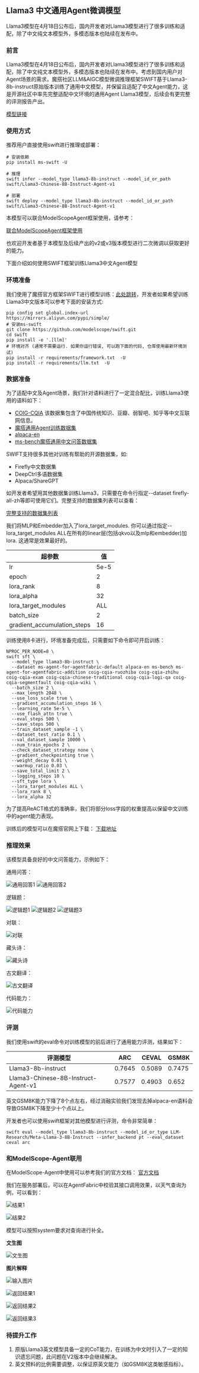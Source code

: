 ## Llama3 中文通用Agent微调模型

Llama3模型在4月18日公布后，国内开发者对Llama3模型进行了很多训练和适配，除了中文纯文本模型外，多模态版本也陆续在发布中。

### 前言

Llama3模型在4月18日公布后，国内开发者对Llama3模型进行了很多训练和适配，除了中文纯文本模型外，多模态版本也陆续在发布中。考虑到国内用户对Agent场景的需求，魔搭社区LLM&AIGC模型微调推理框架SWIFT基于Llama3-8b-instruct原始版本训练了通用中文模型，并保留且适配了中文Agent能力，这是开源社区中率先完整适配中文环境的通用Agent Llama3模型，后续会有更完整的评测报告产出。

[模型链接](https://modelscope.cn/models/swift/Llama3-Chinese-8B-Instruct-Agent-v1/summary)

### 使用方式

推荐用户直接使用swift进行推理或部署：

```shell
# 安装依赖
pip install ms-swift -U
```

```shell
# 推理
swift infer --model_type llama3-8b-instruct --model_id_or_path swift/Llama3-Chinese-8B-Instruct-Agent-v1
```

```shell
# 部署
swift deploy --model_type llama3-8b-instruct --model_id_or_path swift/Llama3-Chinese-8B-Instruct-Agent-v1
```

本模型可以联合ModelScopeAgent框架使用，请参考：

[联合ModelScopeAgent框架使用](https://github.com/modelscope/swift/blob/main/docs/source/LLM/Agent%E5%BE%AE%E8%B0%83%E6%9C%80%E4%BD%B3%E5%AE%9E%E8%B7%B5.md#%E6%90%AD%E9%85%8Dmodelscope-agent%E4%BD%BF%E7%94%A8)

也欢迎开发者基于本模型及后续产出的v2或v3版本模型进行二次微调以获取更好的能力。

下面介绍如何使用SWIFT框架训练Llama3中文Agent模型

### 环境准备

我们使用了魔搭官方框架SWIFT进行模型训练：[此处跳转](https://github.com/modelscope/swift/tree/main)，开发者如果希望训练Llama3中文版本可以参考下面的安装方式:

```shell
pip config set global.index-url https://mirrors.aliyun.com/pypi/simple/
# 安装ms-swift
git clone https://github.com/modelscope/swift.git
cd swift
pip install -e '.[llm]'
# 环境对齐 (通常不需要运行. 如果你运行错误, 可以跑下面的代码, 仓库使用最新环境测试)
pip install -r requirements/framework.txt  -U
pip install -r requirements/llm.txt  -U
```

### 数据准备

为了适配中文及Agent场景，我们针对语料进行了一定混合配比，训练Llama3使用的语料如下：

- [COIG-CQIA](https://modelscope.cn/datasets/AI-ModelScope/COIG-CQIA/summary) 该数据集包含了中国传统知识、豆瓣、弱智吧、知乎等中文互联网信息。
- [魔搭通用Agent训练数据集](https://modelscope.cn/datasets/AI-ModelScope/ms-agent-for-agentfabric/summary)
- [alpaca-en](https://modelscope.cn/datasets/AI-ModelScope/alpaca-gpt4-data-en/summary)
- [ms-bench魔搭通用中文问答数据集](https://modelscope.cn/datasets/iic/ms_bench/summary)

SWIFT支持很多其他对训练有帮助的开源数据集，如:
- Firefly中文数据集
- DeepCtrl多语数据集
- Alpaca/ShareGPT

如开发者希望用其他数据集训练Llama3，只需要在命令行指定--dataset firefly-all-zh等即可使用它们。完整支持的数据集列表可以查看：

[完整支持的数据集列表](https://github.com/modelscope/swift/blob/main/docs/source/LLM/%E6%94%AF%E6%8C%81%E7%9A%84%E6%A8%A1%E5%9E%8B%E5%92%8C%E6%95%B0%E6%8D%AE%E9%9B%86.md#%E6%95%B0%E6%8D%AE%E9%9B%86)

我们将MLP和Embedder加入了lora_target_modules. 你可以通过指定--lora_target_modules ALL在所有的linear层(包括qkvo以及mlp和embedder)加lora. 这通常是效果最好的。

| 超参数      | 值 |
| ----------- | ----------- |
| lr      | 5e-5       |
| epoch   | 2        |
| lora_rank | 8     |
| lora_alpha | 32 |
| lora_target_modules| ALL |
| batch_size| 2 |
| gradient_accumulation_steps | 16 |

训练使用8卡进行，环境准备完成后，只需要如下命令即可开启训练：

```shell
NPROC_PER_NODE=8 \
swift sft \
  --model_type llama3-8b-instruct \
  --dataset ms-agent-for-agentfabric-default alpaca-en ms-bench ms-agent-for-agentfabric-addition coig-cqia-ruozhiba coig-cqia-zhihu coig-cqia-exam coig-cqia-chinese-traditional coig-cqia-logi-qa coig-cqia-segmentfault coig-cqia-wiki \
  --batch_size 2 \
  --max_length 2048 \
  --use_loss_scale true \
  --gradient_accumulation_steps 16 \
  --learning_rate 5e-5 \
  --use_flash_attn true \
  --eval_steps 500 \
  --save_steps 500 \
  --train_dataset_sample -1 \
  --dataset_test_ratio 0.1 \
  --val_dataset_sample 10000 \
  --num_train_epochs 2 \
  --check_dataset_strategy none \
  --gradient_checkpointing true \
  --weight_decay 0.01 \
  --warmup_ratio 0.03 \
  --save_total_limit 2 \
  --logging_steps 10 \
  --sft_type lora \
  --lora_target_modules ALL \
  --lora_rank 8 \
  --lora_alpha 32
```

为了提高ReACT格式的准确率，我们将部分loss字段的权重提高以保留中文训练中的agent能力表现。

训练后的模型可以在魔搭官网上下载： [下载地址](https://modelscope.cn/models/swift/Llama3-Chinese-8B-Instruct-Agent-v1/summary)

### 推理效果

该模型具备良好的中文问答能力，示例如下：

通用问答：

![通用回答1](https://ucc.alicdn.com/pic/developer-ecology/umvm3uqpbgldm_48028fa857ce4308ba14ef80e8bb1952.png)
![通用回答2](https://ucc.alicdn.com/pic/developer-ecology/umvm3uqpbgldm_cf86fb4cffa14a1d956c6d5d15bfda2c.png)

逻辑题：

![逻辑题1](https://ucc.alicdn.com/pic/developer-ecology/umvm3uqpbgldm_0d8ccc38583a491a9d060a8e7d87ca07.png)
![逻辑题2](https://ucc.alicdn.com/pic/developer-ecology/umvm3uqpbgldm_4db5a56965ee409a9b3324809b22264a.png)
![逻辑题3](https://ucc.alicdn.com/pic/developer-ecology/umvm3uqpbgldm_3dfc1312acd549398c59dc2b6a9c9983.png)

对联：

![对联](https://ucc.alicdn.com/pic/developer-ecology/umvm3uqpbgldm_5be99d8ef7704354bf67c649d9e09b8d.png)

藏头诗：

![藏头诗](https://ucc.alicdn.com/pic/developer-ecology/umvm3uqpbgldm_c6368828deec4d06a111ebba06cbe757.png)

古文翻译：

![古文翻译](https://ucc.alicdn.com/pic/developer-ecology/umvm3uqpbgldm_3bae3959af4647fcab3c0707e1d9f15f.png)

代码能力：

![代码能力](https://ucc.alicdn.com/pic/developer-ecology/umvm3uqpbgldm_3d2b0b206d0f42b29f339fc7829ff1e3.png)

### 评测

我们使用swift的eval命令对训练模型的前后进行了通用能力评测，结果如下：

| 评测模型      | ARC | CEVAL | GSM8K |
| ----------- | ----------- | ----------- | ----------- |
| Llama3-8b-instruct      | 0.7645 | 0.5089 | 0.7475 |
| Llama3-Chinese-8B-Instruct-Agent-v1      | 0.7577 | 0.4903 | 0.652 |

英文GSM8K能力下降了8个点左右，经过消融实验我们发现去掉alpaca-en语料会导致GSM8K下降至少十个点以上。

开发者也可以使用swift框架对其他模型进行评测，命令非常简单：

```shell
swift eval --model_type llama3-8b-instruct --model_id_or_type LLM-Research/Meta-Llama-3-8B-Instruct --infer_backend pt --eval_dataset ceval arc
```

### 和ModelScope-Agent联用

在ModelScope-Agent中使用可以参考我们的官方文档： [官方文档](https://github.com/modelscope/swift/blob/main/docs/source/LLM/Agent%E5%BE%AE%E8%B0%83%E6%9C%80%E4%BD%B3%E5%AE%9E%E8%B7%B5.md#%E5%9C%A8%E5%91%BD%E4%BB%A4%E8%A1%8C%E4%B8%AD%E4%BD%BF%E7%94%A8agent)

我们在服务部署后，可以在AgentFabric中校验其接口调用效果，以天气查询为例，可以看到：

![结果1](https://ucc.alicdn.com/pic/developer-ecology/umvm3uqpbgldm_60c97d99bfe94c399b5b325e2c8f01be.png)

![结果2](https://ucc.alicdn.com/pic/developer-ecology/umvm3uqpbgldm_691859d448464f129a166c59ecb6ff29.png)

模型可以按照system要求对查询进行补全。

**文生图**

![文生图](https://ucc.alicdn.com/pic/developer-ecology/umvm3uqpbgldm_bcfbb71303224e1d8bcb1ce74aa23878.png)

**图片解释**

![输入图片](https://ucc.alicdn.com/pic/developer-ecology/umvm3uqpbgldm_22596052e9344af0897d88d3c25e264f.png)

![返回结果1](https://ucc.alicdn.com/pic/developer-ecology/umvm3uqpbgldm_0db1a3d819a04d3abdda3d70af296d1d.png)

![返回结果2](https://ucc.alicdn.com/pic/developer-ecology/umvm3uqpbgldm_afb4bf7b772e436db83ee7dbde29ca06.png)

![返回结果3](https://ucc.alicdn.com/pic/developer-ecology/umvm3uqpbgldm_9b065388cb274c5db157191c9e1a7a17.png)

### 待提升工作

1. 原版Llama3英文模型具备一定的CoT能力，在训练为中文时引入了一定的知识遗忘问题，此问题在V2版本中会继续解决。
2. 英文预料的比例需要调整，以保证原英文能力（如GSM8K这类敏感指标）。
